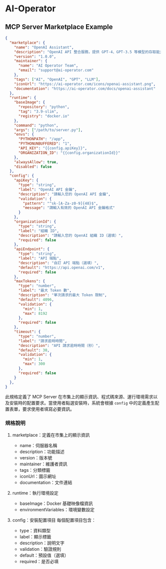# AI-Operator

## MCP Server Marketplace Example

```json
{
  "marketplace": {
    "name": "OpenAI Assistant",
    "description": "OpenAI API 整合服務，提供 GPT-4、GPT-3.5 等模型的存取能力",
    "version": "1.0.0",
    "maintainer": {
      "name": "AI Operator Team",
      "email": "support@ai-operator.com"
    },
    "tags": ["AI", "OpenAI", "GPT", "LLM"],
    "iconUrl": "https://ai-operator.com/icons/openai-assistant.png",
    "documentation": "https://ai-operator.com/docs/openai-assistant"
  },
  "runtime": {
    "baseImage": {
      "repository": "python",
      "tag": "3.9-slim",
      "registry": "docker.io"
    },
    "command": "python",
    "args": ["/path/to/server.py"],
    "envs": {
      "PYTHONPATH": "/app",
      "PYTHONUNBUFFERED": "1",
      "API_KEY": "{{config.apiKey}}",
      "ORGANIZATION_ID": "{{config.organizationId}}"
    },
    "alwaysAllow": true,
    "disabled": false
  },
  "config": {
    "apiKey": {
      "type": "string",
      "label": "OpenAI API 金鑰",
      "description": "請輸入您的 OpenAI API 金鑰",
      "validation": {
        "pattern": "^sk-[A-Za-z0-9]{48}$",
        "message": "請輸入有效的 OpenAI API 金鑰格式"
      }
    },
    "organizationId": {
      "type": "string",
      "label": "組織 ID",
      "description": "請輸入您的 OpenAI 組織 ID（選填）",
      "required": false
    },
    "apiEndpoint": {
      "type": "string",
      "label": "API 端點",
      "description": "自訂 API 端點（選填）",
      "default": "https://api.openai.com/v1",
      "required": false
    },
    "maxTokens": {
      "type": "number",
      "label": "最大 Token 數",
      "description": "單次請求的最大 Token 限制",
      "default": 4096,
      "validation": {
        "min": 1,
        "max": 8192
      },
      "required": false
    },
    "timeout": {
      "type": "number",
      "label": "請求逾時時間",
      "description": "API 請求逾時時間（秒）",
      "default": 30,
      "validation": {
        "min": 1,
        "max": 300
      },
      "required": false
    }
  },
}
```

此規格定義了 MCP Server 在市集上的顯示資訊、程式碼來源、運行環境需求以及安裝時的配置要求。當使用者點選安裝時，系統會根據 `config` 中的定義產生配置表單，要求使用者填寫必要資訊。

### 規格說明

1. marketplace：定義在市集上的顯示資訊
   - name：伺服器名稱
   - description：功能描述
   - version：版本號
   - maintainer：維護者資訊
   - tags：分類標籤
   - iconUrl：圖示網址
   - documentation：文件連結

3. runtime：執行環境設定
   - baseImage：Docker 基礎映像檔資訊
   - environmentVariables：環境變數設定

4. config：安裝配置項目
   每個配置項目包含：
     - type：資料類型
     - label：顯示標籤
     - description：說明文字
     - validation：驗證規則
     - default：預設值（選填）
     - required：是否必填
